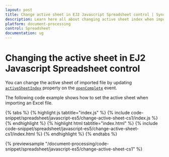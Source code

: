 ```yaml
---
layout: post
title: Change active sheet in EJ2 Javascript Spreadsheet control | Syncfusion
description: Learn here all about changing active sheet index when import a file in Syncfusion EJ2 Javascript Spreadsheet control of Syncfusion Essential JS 2 and more.
platform: document-processing
control: Spreadsheet 
documentation: ug
---
```


# Changing the active sheet in EJ2 Javascript Spreadsheet control

You can change the active sheet of imported file by updating [`activeSheetIndex`](https://helpej2.syncfusion.com/javascript/documentation/api/spreadsheet/#activesheetindex) property on the [`openComplete`](https://helpej2.syncfusion.com/javascript/documentation/api/spreadsheet/#opencomplete) event.


The following code example shows how to set the active sheet when importing an Excel file.

{% tabs %}
{% highlight js tabtitle="index.js" %}
{% include code-snippet/spreadsheet/javascript-es5/change-active-sheet-cs1/index.js %}
{% endhighlight %}
{% highlight html tabtitle="index.html" %}
{% include code-snippet/spreadsheet/javascript-es5/change-active-sheet-cs1/index.html %}
{% endhighlight %}
{% endtabs %}

{% previewsample "/document-processing/code-snippet/spreadsheet/javascript-es5/change-active-sheet-cs1" %}
